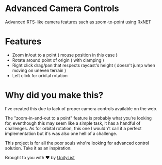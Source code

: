 # Advanced Camera Controls
Advanced RTS-like camera features such as zoom-to-point using RxNET

# Features
* Zoom in/out to a point ( mouse position in this case )
* Rotate around point of origin ( with clamping )
* Right click drag/pan that respects raycast's height ( doesn't jump when moving on uneven terrain )
* Left click for orbital rotation

# Why did you make this?
I've created this due to lack of proper camera controls available on the web.

The "zoom-in-and-out to a point" feature is probably what you're looking for, eventhough this may seem like a simple task, it has a handful of challenges.
As for orbital rotation, this one I wouldn't call it a perfect implementation but it's was also one hell of a challenge.

This project is for all the poor souls who're looking for advanced control solution. Take it as an inspiration.

Brought to you with ❤ by [UnityList](https://UnityList.com)
